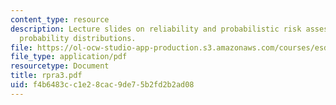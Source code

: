 ```yaml
---
content_type: resource
description: Lecture slides on reliability and probabilistic risk assessment, and
  probability distributions.
file: https://ol-ocw-studio-app-production.s3.amazonaws.com/courses/esd-72-engineering-risk-benefit-analysis-spring-2007/f4b6483cc1e28cac9de75b2fd2b2ad08_rpra3.pdf
file_type: application/pdf
resourcetype: Document
title: rpra3.pdf
uid: f4b6483c-c1e2-8cac-9de7-5b2fd2b2ad08
---
```

